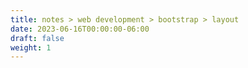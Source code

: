 ```yaml
---
title: notes > web development > bootstrap > layout
date: 2023-06-16T00:00:00-06:00
draft: false
weight: 1
---
```

